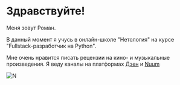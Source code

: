 # Здравствуйте!

Меня зовут Роман.

В данный момент я учусь в онлайн-школе "Нетология" на курсе "Fullstack-разработчик на Python".

Мне очень нравится писать рецензии на кино- и музыкальные произведения.
Я веду каналы на платформах [Дзен](https://dzen.ru/rnikolaich) и [Nuum](https://nuum.ru/channel/romannikolaich)

![N](https://www.markdowntoolbox.com/MarkdownToolboxSmall.png)

